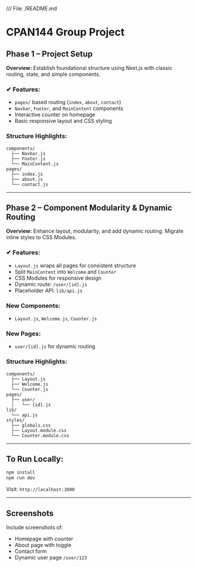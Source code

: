 /// File: /README.md
# CPAN144 Group Project

##  Phase 1 – Project Setup

**Overview:** Establish foundational structure using Next.js with classic routing, state, and simple components.

### ✔ Features:
- `pages/` based routing (`index`, `about`, `contact`)
- `Navbar`, `Footer`, and `MainContent` components
- Interactive counter on homepage
- Basic responsive layout and CSS styling

###  Structure Highlights:
```
components/
  ├── Navbar.js
  ├── Footer.js
  └── MainContent.js
pages/
  ├── index.js
  ├── about.js
  └── contact.js
```

---

##  Phase 2 – Component Modularity & Dynamic Routing

**Overview:** Enhance layout, modularity, and add dynamic routing. Migrate inline styles to CSS Modules.

### ✔ Features:
- `Layout.js` wraps all pages for consistent structure
- Split `MainContent` into `Welcome` and `Counter`
- CSS Modules for responsive design
- Dynamic route: `/user/[id].js`
- Placeholder API: `lib/api.js`

###  New Components:
- `Layout.js`, `Welcome.js`, `Counter.js`

###  New Pages:
- `user/[id].js` for dynamic routing

###  Structure Highlights:
```
components/
  ├── Layout.js
  ├── Welcome.js
  └── Counter.js
pages/
  ├── user/
  │   └── [id].js
lib/
  └── api.js
styles/
  ├── globals.css
  ├── Layout.module.css
  └── Counter.module.css
```

---

##  To Run Locally:
```bash
npm install
npm run dev
```
Visit: `http://localhost:3000`

---

##  Screenshots
Include screenshots of:
- Homepage with counter
- About page with toggle
- Contact form
- Dynamic user page `/user/123`

